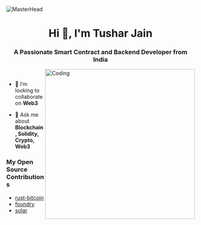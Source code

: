 ![MasterHead](https://feature.undp.org/beyond-bitcoin/assets/hxFnAcINBZ/block2.gif)
<h1 align="center">Hi 👋, I'm Tushar Jain</h1>
<h3 align="center">A Passionate Smart Contract and Backend Developer from India</h3>
<img align="right" alt="Coding" width="400" src="https://i.pinimg.com/originals/81/17/8b/81178b47a8598f0c81c4799f2cdd4057.gif">

<br />

- 👯 I’m looking to collaborate on **Web3**

- 💬 Ask me about **Blockchain, Solidity, Crypto, Web3**

### My Open Source Contributions

- [rust-bitcoin](https://github.com/rust-bitcoin/rust-bitcoin/pulls?q=+is%3Apr+author%3Atushar994+)
- [foundry](https://github.com/foundry-rs/foundry/pulls?q=is%3Apr+author%3Atushar994+)
- [solar](https://github.com/paradigmxyz/solar/pulls?q=is%3Apr+author%3Atushar994+)
